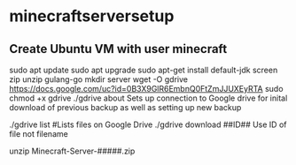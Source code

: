 # minecraftserversetup
## Create Ubuntu VM with user minecraft

sudo apt update
sudo apt upgrade
sudo apt-get install default-jdk screen zip unzip gulang-go
mkdir server
wget -O gdrive https://docs.google.com/uc?id=0B3X9GlR6EmbnQ0FtZmJJUXEyRTA
sudo chmod +x gdrive
./gdrive about
  Sets up connection to Google drive for inital download of previous backup as well as setting up new backup

./gdrive list #Lists files on Google Drive
./gdrive download ##ID## Use ID of file not filename

unzip Minecraft-Server-#####.zip

